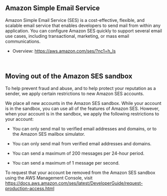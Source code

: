 ## Amazon Simple Email Service

Amazon Simple Email Service (SES) is a cost-effective, flexible, and scalable email service that enables developers to send mail from within any application. 
You can configure Amazon SES quickly to support several email use cases, including transactional, marketing, or mass email communications.

- Overview: https://aws.amazon.com/ses/?nc1=h_ls

<br/>

## Moving out of the Amazon SES sandbox

To help prevent fraud and abuse, and to help protect your reputation as a sender, we apply certain restrictions to new Amazon SES accounts.

We place all new accounts in the Amazon SES sandbox. While your account is in the sandbox, you can use all of the features of Amazon SES.
However, when your account is in the sandbox, we apply the following restrictions to your account:

- You can only send mail to verified email addresses and domains, or to the Amazon SES mailbox simulator.

- You can only send mail from verified email addresses and domains.

- You can send a maximum of 200 messages per 24-hour period.

- You can send a maximum of 1 message per second.

To request that your account be removed from the Amazon SES sandbox using the AWS Management Console, visit
https://docs.aws.amazon.com/ses/latest/DeveloperGuide/request-production-access.html
